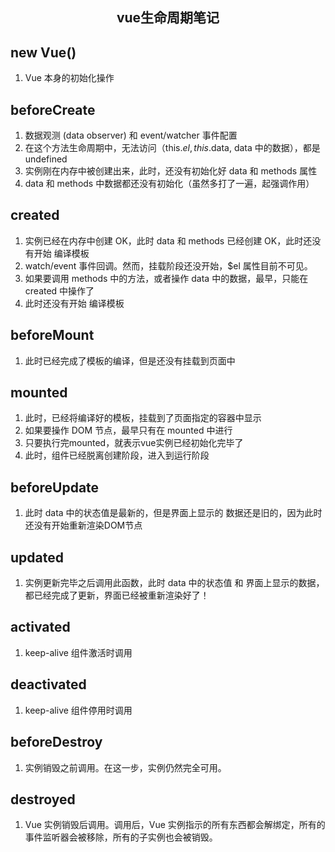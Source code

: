 <h2 align='center'>vue生命周期笔记</h2>

## new Vue()

1. Vue 本身的初始化操作

## beforeCreate

<!-- 页面拦截，页面重定向 -->
1. 数据观测 (data observer) 和 event/watcher 事件配置
2. 在这个方法生命周期中，无法访问（this.$el, this.$data, data 中的数据），都是 undefined
3. 实例刚在内存中被创建出来，此时，还没有初始化好 data 和 methods 属性
4. data 和 methods 中数据都还没有初始化（虽然多打了一遍，起强调作用）

## created

<!-- 调用接口，处理data，调用methods -->
1. 实例已经在内存中创建 OK，此时 data 和 methods 已经创建 OK，此时还没有开始 编译模板
2. watch/event 事件回调。然而，挂载阶段还没开始，\$el 属性目前不可见。
3. 如果要调用 methods 中的方法，或者操作 data 中的数据，最早，只能在 created 中操作了
4. 此时还没有开始 编译模板

## beforeMount

1. 此时已经完成了模板的编译，但是还没有挂载到页面中

## mounted

<!-- 操作DOM节点 -->
1. 此时，已经将编译好的模板，挂载到了页面指定的容器中显示
2. 如果要操作 DOM 节点，最早只有在 mounted 中进行
3. 只要执行完mounted，就表示vue实例已经初始化完毕了
4. 此时，组件已经脱离创建阶段，进入到运行阶段

## beforeUpdate

1. 此时 data 中的状态值是最新的，但是界面上显示的 数据还是旧的，因为此时还没有开始重新渲染DOM节点

## updated

1. 实例更新完毕之后调用此函数，此时 data 中的状态值 和 界面上显示的数据，都已经完成了更新，界面已经被重新渲染好了！

## activated

1. keep-alive 组件激活时调用

## deactivated

1. keep-alive 组件停用时调用

## beforeDestroy

1. 实例销毁之前调用。在这一步，实例仍然完全可用。

## destroyed

1. Vue 实例销毁后调用。调用后，Vue 实例指示的所有东西都会解绑定，所有的事件监听器会被移除，所有的子实例也会被销毁。
